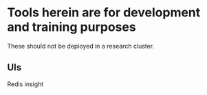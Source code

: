 # Tools herein are for development and training purposes 
These should not be deployed in a research cluster.

## UIs
Redis insight